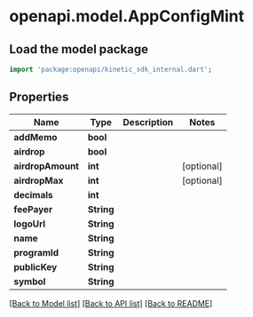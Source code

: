 # openapi.model.AppConfigMint

## Load the model package
```dart
import 'package:openapi/kinetic_sdk_internal.dart';
```

## Properties
Name | Type | Description | Notes
------------ | ------------- | ------------- | -------------
**addMemo** | **bool** |  | 
**airdrop** | **bool** |  | 
**airdropAmount** | **int** |  | [optional] 
**airdropMax** | **int** |  | [optional] 
**decimals** | **int** |  | 
**feePayer** | **String** |  | 
**logoUrl** | **String** |  | 
**name** | **String** |  | 
**programId** | **String** |  | 
**publicKey** | **String** |  | 
**symbol** | **String** |  | 

[[Back to Model list]](../README.md#documentation-for-models) [[Back to API list]](../README.md#documentation-for-api-endpoints) [[Back to README]](../README.md)


